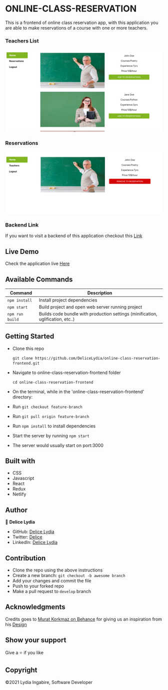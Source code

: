 # ONLINE-CLASS-RESERVATION
This is a frontend of online class reservation app, with this application you are able to 
make reservations of a course with one or more teachers.

### Teachers List
![screenshot](./shot.png)

### Reservations
![screenshot](./res.png)

### Backend Link

If you want to visit a backend of this application checkout this [Link](https://github.com/DeliceLydia/online-class-reservation-apis)

## Live Demo

Check the application live [Here](https://online-class-application.netlify.app)

## Available Commands

| Command | Description |
|---------|-------------|
| `npm install` | Install project dependencies |
| `npm start` | Build project and open web server running project |
| `npm run build` | Builds code bundle with production settings (minification, uglification, etc..) 

## Getting Started

* Clone this repo
    ```
    git clone https://github.com/DeliceLydia/online-class-reservation-frontend.git
    ```
* Navigate to online-class-reservation-frontend folder
    ```
    cd online-class-reservation-frontend
    ```
* On the terminal, while in the 'online-class-reservation-frontend' directory:

* Run ``` git checkout feature-branch ```

* Run ``` git pull origin feature-branch ```

* Run ``` npm install ``` to install dependencies

* Start the server by running ``` npm start ```
   
* The server would usually start on port:3000

## Built with

- CSS
- Javascript
- React
- Redux
- Netlify

## Author

👤 **Delice Lydia**
  - GitHub: [Delice Lydia](https://github.com/DeliceLydia)
  - Twitter: [Delice](https://twitter.com/IngabireLydia3)
  - LinkedIn: [Delice Lydia](https://www.linkedin.com/in/delice-lydia/)

## Contribution

- Clone the repo using the above instructions
- Create a new branch: `git checkout -b awesome branch`
- Add your changes and commit the file
- Push to your forked repo
- Make a pull request to `develop` branch

## Acknowledgments

Credits goes to [Murat Korkmaz on Behance](https://www.behance.net/muratk) for giving us
an inspiration from his [Design](https://www.behance.net/gallery/26425031/Vespa-Responsive-Redesign)

## Show your support

Give a ⭐️ if you like 

## Copyright

&copy;2021 Lydia Ingabire, Software Developer
